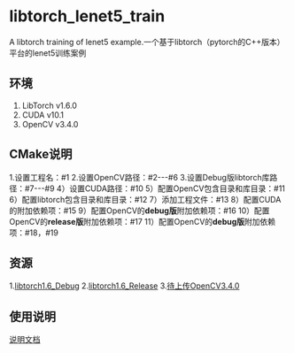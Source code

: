 # libtorch_lenet5_train
A libtorch training of lenet5 example.一个基于libtorch（pytorch的C++版本）平台的lenet5训练案例
## 环境
1. LibTorch v1.6.0
2. CUDA v10.1
3. OpenCV v3.4.0

## CMake说明
1.设置工程名：#1
2.设置OpenCV路径：#2---#6
3.设置Debug版libtorch库路径：#7---#9
4）设置CUDA路径：#10
5）配置OpenCV包含目录和库目录：#11
6）配置libtorch包含目录和库目录：#12
7）添加工程文件：#13
8）配置CUDA的附加依赖项：#15
9）配置OpenCV的**debug版**附加依赖项：#16
10）配置OpenCV的**release版**附加依赖项：#17
11）配置OpenCV的**debug版**附加依赖项：#18，#19

## 资源
1.[libtorch1.6_Debug](https://download.csdn.net/download/lishiyu93/18143018)
2.[libtorch1.6_Release](https://download.csdn.net/download/lishiyu93/18143024)
3.[待上传OpenCV3.4.0]()
## 使用说明
[说明文档](https://blog.csdn.net/lishiyu93/article/details/116096823)
